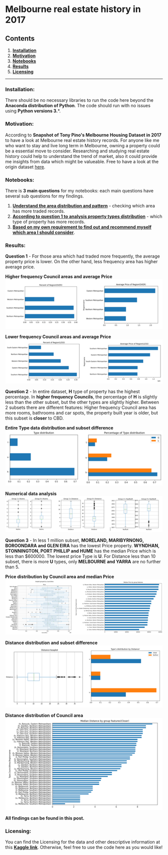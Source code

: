 # Melbourne real estate history in 2017
## Contents
1. [**Installation**](#Installation)
2. [**Motivation**](#Motivation)
3. [**Notebooks**](#Notebooks)
4. [**Results**](#Results)
5. [**Licensing**](#Licensing)
-----------------------------------------------------------------------------------------------------------------------------------------
### Installation:
There should be no necessary libraries to run the code here beyond the **Anaconda distribution of Python**. The code should run with no issues using **Python versions 3.***.

### Motivation:
According to **Snapshot of Tony Pino's Melbourne Housing Dataset in 2017** to have a look at Melbourne real estate history records. For anyone like me who want to stay and live long term in Melbourne, owning a property could be a essential move to consider. Researching and studying real estate history could help to understand the trend of market, also it could provide me insights from data which might be valueable. Free to have a look at the origin dataset [here](https://www.kaggle.com/dansbecker/melbourne-housing-snapshot).

### Notebooks:
There is **3 main questions** for my notebooks: each main questions have several sub questions for my findings.
1. [**Understand the area distribution and pattern**](https://nbviewer.jupyter.org/github/yayuchen/melbourne_housing/blob/main/Area_distribution.ipynb#2) - checking which area has more traded records.
2. [**According to question 1 to analysis property types distribution**](https://nbviewer.jupyter.org/github/yayuchen/melbourne_housing/blob/main/Property_TYPE.ipynb#1) - which type of property has more records.
3. [**Based on my own requirement to find out and recommend myself which area I should consider**](https://nbviewer.jupyter.org/github/yayuchen/melbourne_housing/blob/main/Recommend.ipynb).

### Results: 
**Question 1** - For those area which had traded more frequently, the average property price is lower. On the other hand, less frequency area has higher average price.

**Higher frequency Council areas and average Price** ![**Higher frequency Council**](https://github.com/yayuchen/melbourne_housing/blob/main/images/region%20and%20price.png?raw=True)

**Lower frequency Council areas and average Price** ![**Lower frequency Council**](https://github.com/yayuchen/melbourne_housing/blob/main/images/less%20region%20and%20price.png?raw=True)

**Question 2** - In entire dataset, **H** type of property has the highest percentage. In **higher frequency Councils**, the percentage of **H** is slightly less than the other subset, but the other types are slightly higher. Between 2 subsets there are different features: Higher frequency Council area has more rooms, bathrooms and car spots, the property built year is older, but this subset is **closer** to CBD.

**Entire Type data distribution and subset difference** 
![type and difference distribution](https://github.com/yayuchen/melbourne_housing/blob/main/images/total%20and%20difference.png?raw=True)

**Numerical data analysis** 
![numerical data](https://github.com/yayuchen/melbourne_housing/blob/main/images/numerical%20data.png?raw=True)

**Question 3** - In less 1 million subset, **MORELAND, MARIBYRNONG, BOROONDARA and GLEN EIRA** has the lowest Price property. **WYNDHAN, STONNINGTON, PORT PHILLIP and HUME** has the median Price which is less than $600000. The lowest price Type is **U**. For Distance less than 10 subset, there is more **U** types, only **MELBOURNE and YARRA** are no further than 5.

**Price distribution by Council area and median Price** ![group plot](https://github.com/yayuchen/melbourne_housing/blob/main/images/group%20data.png?raw=True)

**Distance distribution and subset difference** ![distance](https://github.com/yayuchen/melbourne_housing/blob/main/images/distance.png?raw=True)

**Distance distribution of Council area** ![council distance](https://github.com/yayuchen/melbourne_housing/blob/main/images/closer%20council.png?raw=True)

**All findings can be found in this post.**

### Licensing:
You can find the Licensing for the data and other descriptive information at this [**Kaggle link**](https://www.kaggle.com/dansbecker/melbourne-housing-snapshot). Otherwise, feel free to use the code here as you would like!
